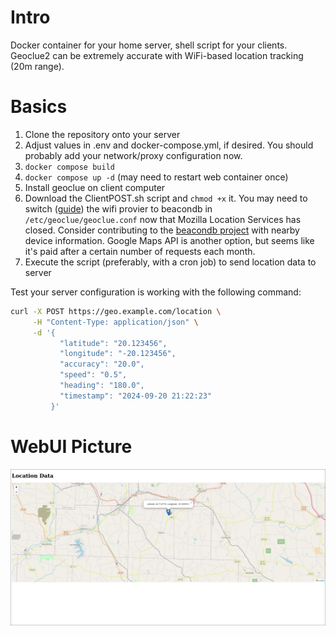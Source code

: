# Intro

Docker container for your home server, shell script for your clients. Geoclue2 can be extremely accurate with WiFi-based location tracking (20m range).

# Basics 
1. Clone the repository onto your server
2. Adjust values in .env and docker-compose.yml, if desired. You should probably add your network/proxy configuration now.
3. `docker compose build`
4. `docker compose up -d` (may need to restart web container once)
6. Install geoclue on client computer
7. Download the ClientPOST.sh script and `chmod +x` it. You may need to switch ([guide](https://konstantintutsch.com/blog/beacondb-geolocation-on-linux-gnome)) the wifi provier to beacondb in `/etc/geoclue/geoclue.conf` now that Mozilla Location Services has closed. Consider contributing to the [beacondb project](https://beacondb.net/) with nearby device information. Google Maps API is another option, but seems like it's paid after a certain number of requests each month. 
8. Execute the script (preferably, with a cron job) to send location data to server


Test your server configuration is working with the following command:
```bash
curl -X POST https://geo.example.com/location \
     -H "Content-Type: application/json" \
     -d '{
           "latitude": "20.123456",
           "longitude": "-20.123456",
           "accuracy": "20.0",
           "speed": "0.5",
           "heading": "180.0",
           "timestamp": "2024-09-20 21:22:23"
         }'
```

# WebUI Picture

![image](images/WebUI.png)
